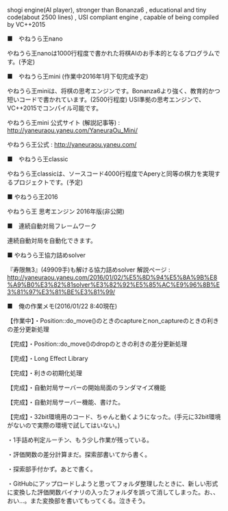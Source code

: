 shogi engine(AI player), stronger than Bonanza6 , educational and tiny code(about 2500 lines) , USI compliant engine , capable of being compiled by VC++2015

■　やねうら王nano

やねうら王nanoは1000行程度で書かれた将棋AIのお手本的となるプログラムです。(予定)

■　やねうら王mini (作業中2016年1月下旬完成予定)

やねうら王miniは、将棋の思考エンジンです。Bonanza6より強く、教育的かつ短いコードで書かれています。(2500行程度) USI準拠の思考エンジンで、VC++2015でコンパイル可能です。

やねうら王mini 公式サイト (解説記事等) : http://yaneuraou.yaneu.com/YaneuraOu_Mini/

やねうら王公式 : http://yaneuraou.yaneu.com/

■　やねうら王classic

やねうら王classicは、ソースコード4000行程度でAperyと同等の棋力を実現するプロジェクトです。(予定)

■  やねうら王2016

やねうら王 思考エンジン 2016年版(非公開)

■　連続自動対局フレームワーク

連続自動対局を自動化できます。

■  やねうら王協力詰めsolver

『寿限無3』(49909手)も解ける協力詰めsolver
解説ページ : http://yaneuraou.yaneu.com/2016/01/02/%E5%8D%94%E5%8A%9B%E8%A9%B0%E3%82%81solver%E3%82%92%E5%85%AC%E9%96%8B%E3%81%97%E3%81%BE%E3%81%99/



■　俺の作業メモ(2016/01/22 8:40現在)

【作業中】・Position::do_move()のときのcaptureとnon_captureのときの利きの差分更新処理

【完成】・Position::do_move()のdropのときの利きの差分更新処理

【完成】・Long Effect Library

【完成】・利きの初期化処理

【完成】・自動対局サーバーの開始局面のランダマイズ機能

【完成】・自動対局サーバー機能、書けた。

【完成】・32bit環境用のコード、ちゃんと動くようになった。(手元に32bit環境がないので実際の環境で試してはいない。)

・1手詰め判定ルーチン、もう少し作業が残っている。

・評価関数の差分計算まだ。探索部書いてから書く。

・探索部手付かず。あとで書く。

・GitHubにアップロードしようと思ってフォルダ整理したときに、新しい形式に変換した評価関数バイナリの入ったフォルダを誤って消してしまった。お、、おい…。また変換部を書いてもってくる。泣きそう。